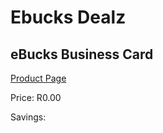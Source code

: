 
# Ebucks Dealz
## eBucks Business Card
[Product Page](https://www.ebucks.com/web/shop/productSelected.do?prodId=339699315&catId=3107)

Price: R0.00

Savings: 


	
